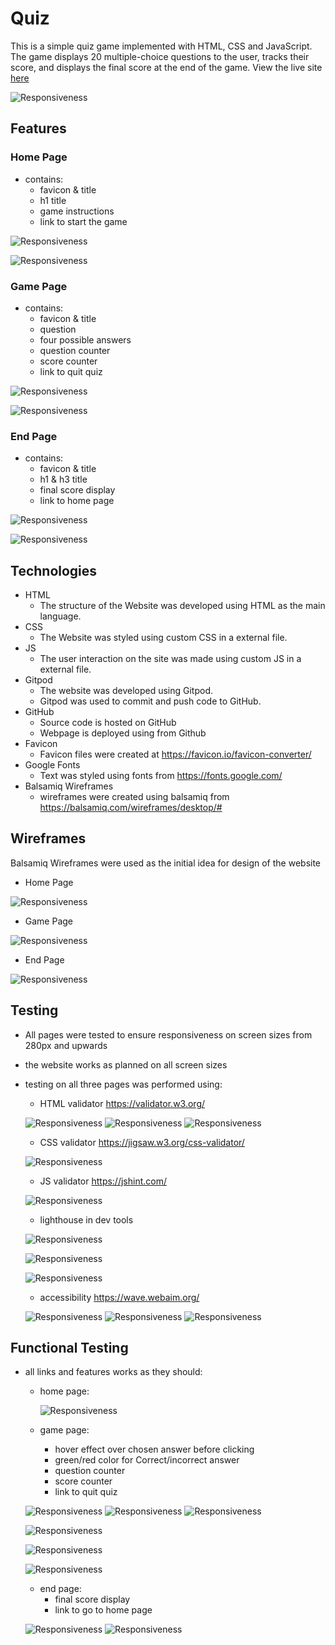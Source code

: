 # Quiz

This is a simple quiz game implemented with HTML, CSS and JavaScript. The game displays 20 multiple-choice questions to the user, tracks their score, and displays the final score at the end of the game. View the live site [here](https://0-ana.github.io/quiz/)

![Responsiveness](docs/project-images/responsiveness.png)

## Features

### Home Page

- contains:
  - favicon & title
  - h1 title
  - game instructions 
  - link to start the game

![Responsiveness](docs/project-images/favicon-index.png)

![Responsiveness](docs/project-images/index-html.png)

### Game Page

- contains:
  - favicon & title
  - question
  - four possible answers 
  - question counter
  - score counter
  - link to quit quiz

![Responsiveness](docs/project-images/favicon-game.png)

![Responsiveness](docs/project-images/game-html.png)

### End Page

- contains:
  - favicon & title
  - h1 & h3 title
  - final score display 
  - link to home page

![Responsiveness](docs/project-images/favicon-end.png)

![Responsiveness](docs/project-images/end-page-html.png)

## Technologies

- HTML
  - The structure of the Website was developed using HTML as the main language.
- CSS
  - The Website was styled using custom CSS in a external file.
- JS
  - The user interaction on the site was made using custom JS in a external file.
- Gitpod
  - The website was developed using Gitpod.
  - Gitpod was used to commit and push code to GitHub.
- GitHub
  - Source code is hosted on GitHub
  - Webpage is deployed using from Github
- Favicon
  - Favicon files were created at https://favicon.io/favicon-converter/ 
- Google Fonts
  - Text was styled using fonts from https://fonts.google.com/
- Balsamiq Wireframes
  - wireframes were created using balsamiq from https://balsamiq.com/wireframes/desktop/#

## Wireframes 

Balsamiq Wireframes were used as the initial idea for design of the website

- Home Page

![Responsiveness](docs/project-images/wireframes-index-html.png)

- Game Page

![Responsiveness](docs/project-images/wireframes-game-html.png)

- End Page

![Responsiveness](docs/project-images/wireframes-end-html.png)

## Testing

- All pages were tested to ensure responsiveness on screen sizes from 280px and upwards
- the website works as planned on all screen sizes
- testing on all three pages was performed using:
  - HTML validator https://validator.w3.org/

  ![Responsiveness](docs/validation-images/index-html-validator.png)
  ![Responsiveness](docs/validation-images/game-html-validator.png)
  ![Responsiveness](docs/validation-images/end-html-validator.png)

  - CSS validator https://jigsaw.w3.org/css-validator/

  ![Responsiveness](docs/validation-images/css-validator.png)

  - JS validator https://jshint.com/

  ![Responsiveness](docs/validation-images/js-validator.png)

  - lighthouse in dev tools

  ![Responsiveness](docs/validation-images/lighthouse-index-html.png)

  ![Responsiveness](docs/validation-images/lighthouse-game-html.png)

  ![Responsiveness](docs/validation-images/lighthouse-end-html.png)

  - accessibility https://wave.webaim.org/

  ![Responsiveness](docs/validation-images/wave-index-html.png)
  ![Responsiveness](docs/validation-images/wave-game-html.png)
  ![Responsiveness](docs/validation-images/wave-end-html.png)

## Functional Testing

- all links and features works as they should:
  - home page:

    ![Responsiveness](docs/project-images/start-game-link.png)

  - game page:
    - hover effect over chosen answer before clicking
    - green/red color for Correct/incorrect answer
    - question counter
    - score counter
    - link to quit quiz

  ![Responsiveness](docs/project-images/hover-effect.png)
  ![Responsiveness](docs/project-images/correct-answer.png)
  ![Responsiveness](docs/project-images/incorrect-answer.png)

  ![Responsiveness](docs/project-images/question-counter.png)

  ![Responsiveness](docs/project-images/score-counter.png)

  ![Responsiveness](docs/project-images/quit-quiz-link.png)

  - end page:
    - final score display
    - link to go to home page

  ![Responsiveness](docs/project-images/score-display.png)
  ![Responsiveness](docs/project-images/go-home-link.png)